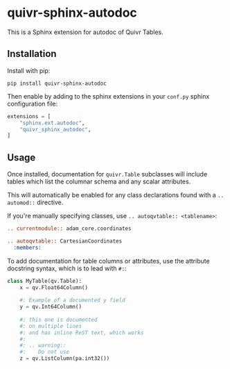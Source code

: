 # quivr-sphinx-autodoc

This is a Sphinx extension for autodoc of Quivr Tables. 

## Installation

Install with pip:

```console
pip install quivr-sphinx-autodoc
```

Then enable by adding to the sphinx extensions in your `conf.py` sphinx configuration file:

```py
extensions = [
    "sphinx.ext.autodoc",
    "quivr_sphinx_autodoc",
]
```

## Usage

Once installed, documentation for `quivr.Table` subclasses will
include tables which list the columnar schema and any scalar
attributes.

This will automatically be enabled for any class declarations found
with a `.. automod::` directive.

If you're manually specifying classes, use `.. autoqvtable:: <tablename>`:

```rst
.. currentmodule:: adam_core.coordinates

.. autoqvtable:: CartesianCoordinates
  :members:
```

To add documentation for table columns or attributes, use the
attribute docstring syntax, which is to lead with `#:`:

```py
class MyTable(qv.Table):
    x = qv.Float64Column()
    
    #: Example of a documented y field
    y = qv.Int64Column()
    
    #: this one is documented
    #: on multiple lines
    #: and has inline ReST text, which works
    #: 
    #: .. warning::
    #:    Do not use
    z = qv.ListColumn(pa.int32())
```
